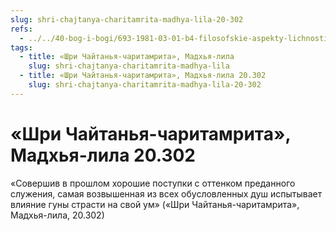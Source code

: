 ```yaml
---
slug: shri-chajtanya-charitamrita-madhya-lila-20-302
refs:
  - ../../40-bog-i-bogi/693-1981-03-01-b4-filosofskie-aspekty-lichnosti-brahmy.md
tags:
  - title: «Шри Чайтанья-чаритамрита», Мадхья-лила
    slug: shri-chajtanya-charitamrita-madhya-lila
  - title: «Шри Чайтанья-чаритамрита», Мадхья-лила 20.302
    slug: shri-chajtanya-charitamrita-madhya-lila-20-302
---
```


# «Шри Чайтанья-чаритамрита», Мадхья-лила 20.302

«Совершив в прошлом хорошие поступки с оттенком преданного служения, самая возвышенная из всех обусловленных душ испытывает влияние гуны страсти на свой ум» («Шри Чайтанья-чаритамрита», Мадхья-лила, 20.302)
